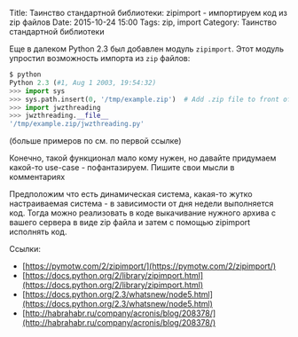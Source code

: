 Title: Таинство стандартной библиотеки: zipimport - импортируем код из zip файлов
Date: 2015-10-24 15:00
Tags: zip, import
Category: Таинство стандартной библиотеки

Еще в далеком Python 2.3 был добавлен модуль ```zipimport```. 
Этот модуль упростил возможность импорта из ```zip``` файлов: 

```python
$ python
Python 2.3 (#1, Aug 1 2003, 19:54:32) 
>>> import sys
>>> sys.path.insert(0, '/tmp/example.zip')  # Add .zip file to front of path
>>> import jwzthreading
>>> jwzthreading.__file__
'/tmp/example.zip/jwzthreading.py'
```

(больше примеров по см. по первой ссылке)

Конечно, такой функционал мало кому нужен, но давайте придумаем какой-то use-case - пофантазируем. Пишите свои мысли в комментариях

Предположим что есть динамическая система, какая-то жутко настраиваемая система - в зависимости от дня недели выполняется код. Тогда можно реализовать в коде выкачивание нужного архива с вашего сервера в виде zip файла и затем с помощью zipimport исполнять код.

Ссылки: 

- [https://pymotw.com/2/zipimport/](https://pymotw.com/2/zipimport/)
- [https://docs.python.org/2/library/zipimport.html](https://docs.python.org/2/library/zipimport.html)
- [https://docs.python.org/2.3/whatsnew/node5.html](https://docs.python.org/2.3/whatsnew/node5.html)
- [http://habrahabr.ru/company/acronis/blog/208378/](http://habrahabr.ru/company/acronis/blog/208378/)

